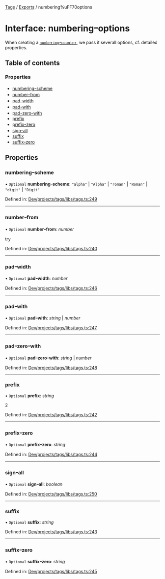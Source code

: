 [Tags](../README.md) / [Exports](../modules.md) / numbering%uFF70options

# Interface: numberingｰoptions

When creating a [`numberingｰcounter`](../classes/numbering_counter.md), we pass it severall options, cf. detailed properties.

## Table of contents

### Properties

- [numberingｰscheme](numbering_options.md#numberingｰscheme)
- [numberｰfrom](numbering_options.md#numberｰfrom)
- [padｰwidth](numbering_options.md#padｰwidth)
- [padｰwith](numbering_options.md#padｰwith)
- [padｰzeroｰwith](numbering_options.md#padｰzeroｰwith)
- [prefix](numbering_options.md#prefix)
- [prefixｰzero](numbering_options.md#prefixｰzero)
- [signｰall](numbering_options.md#signｰall)
- [suffix](numbering_options.md#suffix)
- [suffixｰzero](numbering_options.md#suffixｰzero)

## Properties

### numberingｰscheme

• `Optional` **numberingｰscheme**: ``"alpha"`` \| ``"Alpha"`` \| ``"roman"`` \| ``"Roman"`` \| ``"digit"`` \| ``"Digit"``

Defined in: [Dev/projects/tags/libs/tags.ts:249](https://github.com/jr-grenoble/tags/blob/a1f675c/libs/tags.ts#L249)

___

### numberｰfrom

• `Optional` **numberｰfrom**: *number*

try

Defined in: [Dev/projects/tags/libs/tags.ts:240](https://github.com/jr-grenoble/tags/blob/a1f675c/libs/tags.ts#L240)

___

### padｰwidth

• `Optional` **padｰwidth**: *number*

Defined in: [Dev/projects/tags/libs/tags.ts:246](https://github.com/jr-grenoble/tags/blob/a1f675c/libs/tags.ts#L246)

___

### padｰwith

• `Optional` **padｰwith**: *string* \| *number*

Defined in: [Dev/projects/tags/libs/tags.ts:247](https://github.com/jr-grenoble/tags/blob/a1f675c/libs/tags.ts#L247)

___

### padｰzeroｰwith

• `Optional` **padｰzeroｰwith**: *string* \| *number*

Defined in: [Dev/projects/tags/libs/tags.ts:248](https://github.com/jr-grenoble/tags/blob/a1f675c/libs/tags.ts#L248)

___

### prefix

• `Optional` **prefix**: *string*

2

Defined in: [Dev/projects/tags/libs/tags.ts:242](https://github.com/jr-grenoble/tags/blob/a1f675c/libs/tags.ts#L242)

___

### prefixｰzero

• `Optional` **prefixｰzero**: *string*

Defined in: [Dev/projects/tags/libs/tags.ts:244](https://github.com/jr-grenoble/tags/blob/a1f675c/libs/tags.ts#L244)

___

### signｰall

• `Optional` **signｰall**: *boolean*

Defined in: [Dev/projects/tags/libs/tags.ts:250](https://github.com/jr-grenoble/tags/blob/a1f675c/libs/tags.ts#L250)

___

### suffix

• `Optional` **suffix**: *string*

Defined in: [Dev/projects/tags/libs/tags.ts:243](https://github.com/jr-grenoble/tags/blob/a1f675c/libs/tags.ts#L243)

___

### suffixｰzero

• `Optional` **suffixｰzero**: *string*

Defined in: [Dev/projects/tags/libs/tags.ts:245](https://github.com/jr-grenoble/tags/blob/a1f675c/libs/tags.ts#L245)
